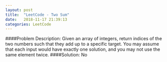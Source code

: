 ```yaml
---
layout: post
title:  "LeetCode - Two Sum"
date:   2018-11-17 21:39:13
categories: LeetCode 
---
```

####Problem Description:
Given an array of integers, return indices of the two numbers such that they add up to a specific target.
You may assume that each input would have exactly one solution, and you may not use the same element twice.
####Solution:
No